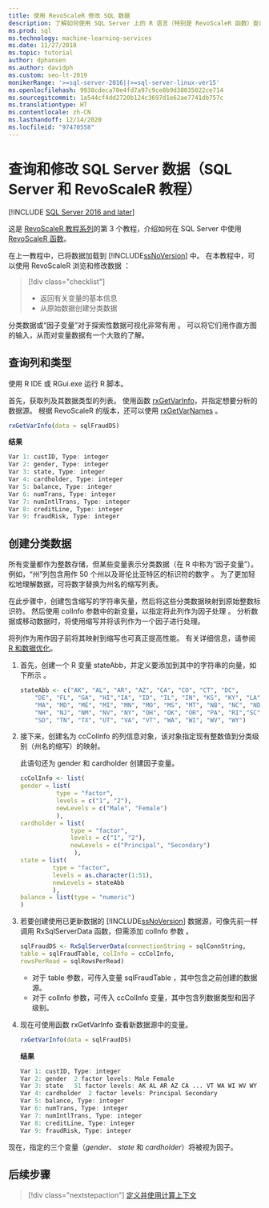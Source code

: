 ```yaml
---
title: 使用 RevoScaleR 修改 SQL 数据
description: 了解如何使用 SQL Server 上的 R 语言（特别是 RevoScaleR 函数）查询和修改数据。
ms.prod: sql
ms.technology: machine-learning-services
ms.date: 11/27/2018
ms.topic: tutorial
author: dphansen
ms.author: davidph
ms.custom: seo-lt-2019
monikerRange: '>=sql-server-2016||>=sql-server-linux-ver15'
ms.openlocfilehash: 9938cdeca70e4fd7a97c9ce8b9d38035022ce714
ms.sourcegitcommit: 1a544cf4dd2720b124c3697d1e62ae7741db757c
ms.translationtype: HT
ms.contentlocale: zh-CN
ms.lasthandoff: 12/14/2020
ms.locfileid: "97470558"
---
```

# <a name="query-and-modify-the-sql-server-data-sql-server-and-revoscaler-tutorial"></a>查询和修改 SQL Server 数据（SQL Server 和 RevoScaleR 教程）
[!INCLUDE [SQL Server 2016 and later](../../includes/applies-to-version/sqlserver2016.md)]

这是 [RevoScaleR 教程系列](deepdive-data-science-deep-dive-using-the-revoscaler-packages.md)的第 3 个教程，介绍如何在 SQL Server 中使用 [RevoScaleR 函数](/machine-learning-server/r-reference/revoscaler/revoscaler)。

在上一教程中，已将数据加载到 [!INCLUDE[ssNoVersion](../../includes/ssnoversion-md.md)] 中。 在本教程中，可以使用 RevoScaleR 浏览和修改数据  ：

> [!div class="checklist"]
> * 返回有关变量的基本信息
> * 从原始数据创建分类数据

分类数据或“因子变量”对于探索性数据可视化非常有用  。 可以将它们用作直方图的输入，从而对变量数据有一个大致的了解。

## <a name="query-for-columns-and-types"></a>查询列和类型

使用 R IDE 或 RGui.exe 运行 R 脚本。 

首先，获取列及其数据类型的列表。 使用函数 [rxGetVarInfo](/machine-learning-server/r-reference/revoscaler/rxgetvarinfoxdf)，并指定想要分析的数据源。 根据 RevoScaleR 的版本，还可以使用 [rxGetVarNames](/machine-learning-server/r-reference/revoscaler/rxgetvarnames)  。 
  
```R
rxGetVarInfo(data = sqlFraudDS)
```

**结果**

```R
Var 1: custID, Type: integer
Var 2: gender, Type: integer
Var 3: state, Type: integer
Var 4: cardholder, Type: integer
Var 5: balance, Type: integer
Var 6: numTrans, Type: integer
Var 7: numIntlTrans, Type: integer
Var 8: creditLine, Type: integer
Var 9: fraudRisk, Type: integer
```

## <a name="create-categorical-data"></a>创建分类数据

所有变量都作为整数存储，但某些变量表示分类数据（在 R 中称为“因子变量”）。例如，“州”列包含用作 50 个州以及哥伦比亚特区的标识符的数字   。 为了更加轻松地理解数据，可将数字替换为州名的缩写列表。

在此步骤中，创建包含缩写的字符串矢量，然后将这些分类数据映射到原始整数标识符。 然后使用 colInfo 参数中的新变量，以指定将此列作为因子处理  。 分析数据或移动数据时，将使用缩写并将该列作为一个因子进行处理。

将列作为用作因子前将其映射到缩写也可真正提高性能。 有关详细信息，请参阅 [R 和数据优化](../r/r-and-data-optimization-r-services.md)。

1. 首先，创建一个 R 变量 stateAbb，并定义要添加到其中的字符串的向量，如下所示  。
  
    ```R
    stateAbb <- c("AK", "AL", "AR", "AZ", "CA", "CO", "CT", "DC",
        "DE", "FL", "GA", "HI","IA", "ID", "IL", "IN", "KS", "KY", "LA",
        "MA", "MD", "ME", "MI", "MN", "MO", "MS", "MT", "NB", "NC", "ND",
        "NH", "NJ", "NM", "NV", "NY", "OH", "OK", "OR", "PA", "RI","SC",
        "SD", "TN", "TX", "UT", "VA", "VT", "WA", "WI", "WV", "WY")
    ```

2. 接下来，创建名为 ccColInfo  的列信息对象，该对象指定现有整数值到分类级别（州名的缩写）的映射。
  
    此语句还为 gender 和 cardholder 创建因子变量。
  
    ```R
    ccColInfo <- list(
    gender = list(
              type = "factor",
              levels = c("1", "2"),
              newLevels = c("Male", "Female")
              ),
    cardholder = list(
                  type = "factor",
                  levels = c("1", "2"),
                  newLevels = c("Principal", "Secondary")
                   ),
    state = list(
             type = "factor",
             levels = as.character(1:51),
             newLevels = stateAbb
             ),
    balance = list(type = "numeric")
    )
    ```
  
3. 若要创建使用已更新数据的 [!INCLUDE[ssNoVersion](../../includes/ssnoversion-md.md)] 数据源，可像先前一样调用 RxSqlServerData 函数，但需添加 colInfo 参数   。
  
    ```R
    sqlFraudDS <- RxSqlServerData(connectionString = sqlConnString,
    table = sqlFraudTable, colInfo = ccColInfo,
    rowsPerRead = sqlRowsPerRead)
    ```
  
    - 对于 table  参数，可传入变量 sqlFraudTable  ，其中包含之前创建的数据源。
    - 对于 colInfo  参数，可传入 ccColInfo  变量，其中包含列数据类型和因子级别。

4.  现在可使用函数 rxGetVarInfo  查看新数据源中的变量。
  
    ```R
    rxGetVarInfo(data = sqlFraudDS)
    ```

    **结果**
    
    ```R
    Var 1: custID, Type: integer
    Var 2: gender  2 factor levels: Male Female
    Var 3: state   51 factor levels: AK AL AR AZ CA ... VT WA WI WV WY
    Var 4: cardholder  2 factor levels: Principal Secondary
    Var 5: balance, Type: integer
    Var 6: numTrans, Type: integer
    Var 7: numIntlTrans, Type: integer
    Var 8: creditLine, Type: integer
    Var 9: fraudRisk, Type: integer
    ```

现在，指定的三个变量（*gender*、 *state* 和 *cardholder*）将被视为因子。

## <a name="next-steps"></a>后续步骤

> [!div class="nextstepaction"]
> [定义并使用计算上下文](../../machine-learning/tutorials/deepdive-define-and-use-compute-contexts.md)